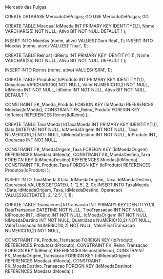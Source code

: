 Mercado das Pulgas

CREATE DATABASE MercadoDePulgas;
GO
USE MercadoDePulgas;
GO

CREATE TABLE Moedas(
IdMoeda INT PRIMARY KEY IDENTITY(1,1),
Nome VARCHAR(25) NOT NULL,
Ativo BIT NOT NULL DEFAULT 1
);

INSERT INTO Moedas (nome, ativo) VALUES('Ouro Real', 1);
INSERT INTO Moedas (nome, ativo) VALUES('Tibar', 1);

CREATE TABLE Reinos(
IdReino INT PRIMARY KEY IDENTITY(1,1),
Nome VARCHAR(25) NOT NULL,
Ativo BIT NOT NULL DEFAULT 1
);

INSERT INTO Reinos (nome, ativo) VALUES('SRM', 1);

CREATE TABLE Produtos(
IdProduto INT PRIMARY KEY IDENTITY(1,1),
Descricao VARCHAR(100) NOT NULL,
Valor NUMERIC(10,2) NOT NULL,
IdMoeda INT NOT NULL,
IdReino INT NOT NULL,
Ativo BIT NOT NULL DEFAULT 1,

CONSTRAINT FK_Moeda_Produto FOREIGN KEY (IdMoeda) REFERENCES Moedas(IdMoeda),
CONSTRAINT FK_Reino_Produto FOREIGN KEY (IdReino) REFERENCES Reinos(IdReino)
);

CREATE TABLE TaxaMoeda(
IdTaxaMoeda INT PRIMARY KEY IDENTITY(1,1),
Data DATETIME NOT NULL,
IdMoedaOrigem INT NOT NULL,
Taxa NUMERIC(10,2) NOT NULL,
IdMoedaDestino INT NOT NULL,
IdProduto INT,
Operacao INT NOT NULL,

CONSTRAINT FK_MoedaOrigem_Taxa FOREIGN KEY (IdMoedaOrigem) REFERENCES Moedas(IdMoeda),
CONSTRAINT FK_MoedaDestino_Taxa FOREIGN KEY (IdMoedaDestino) REFERENCES Moedas(IdMoeda),
CONSTRAINT FK_Produto_Taxa FOREIGN KEY (IdProduto) REFERENCES Produtos(IdProduto)
);

INSERT INTO TaxaMoeda (Data, IdMoedaOrigem, Taxa, IdMoedaDestino, Operacao) VALUES(GETDATE(), 1, '2.5', 2, 0);
INSERT INTO TaxaMoeda (Data, IdMoedaOrigem, Taxa, IdMoedaDestino, Operacao) VALUES(GETDATE(), 2, '2.5', 1, 1);

CREATE TABLE Transacoes(
IdTransacao INT PRIMARY KEY IDENTITY(1,1),
DataTransacao DATETIME NOT NULL,
TipoTransacao INT NOT NULL,
IdProduto INT,
IdReino INT NOT NULL,
IdMoedaOrigem INT NOT NULL,
IdMoedaDestino INT NOT NULL,
Quantidade NUMERIC(10,2) NOT NULL,
ValorTransacao NUMERIC(10,2) NOT NULL,
ValorFinalTransacao NUMERIC(10,2) NOT NULL,

CONSTRAINT FK_Produto_Transacao FOREIGN KEY (IdProduto) REFERENCES Produtos(IdProduto),
CONSTRAINT FK_Reino_Transacao FOREIGN KEY (IdReino) REFERENCES Reinos(IdReino),
CONSTRAINT FK_MoedaOrigem_Transacao FOREIGN KEY (IdMoedaOrigem) REFERENCES Moedas(IdMoeda),
CONSTRAINT FK_MoedaDestino_Transacao FOREIGN KEY (IdMoedaDestino) REFERENCES Moedas(IdMoeda)
);
